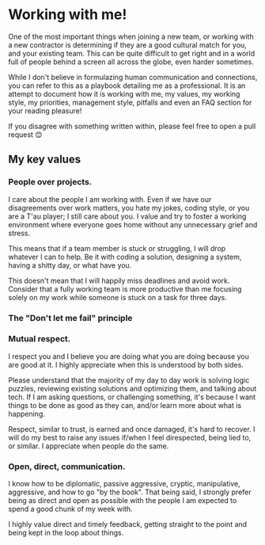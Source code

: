 # Working with me!
One of the most important things when joining a new team, or working with a new contractor is determining if they are a good cultural match for you, and your existing team. This can be quite difficult to get right and in a world full of people behind a screen all across the globe, even harder sometimes. 

While I don't believe in formulazing human communication and connections, you can refer to this as a playbook detailing me as a professional. It is an attempt to document how it is working with me, my values, my working style, my priorities, management style, pitfalls and even an FAQ section for your reading pleasure!

If you disagree with something written within, please feel free to open a pull request 😊

## My key values
### People over projects.
I care about the people I am working with. Even if we have our disagreements over work matters, you hate my jokes, coding style, or you are a T'au player; I still care about you. I value and try to foster a working environment where everyone goes home without any unnecessary grief and stress. 

This means that if a team member is stuck or struggling, I will drop whatever I can to help. Be it with coding a solution, designing a system, having a shitty day, or what have you.

This doesn't mean that I will happily miss deadlines and avoid work. Consider that a fully working team is more productive than me focusing solely on my work while someone is stuck on a task for three days.

### The "Don't let me fail" principle

### Mutual respect.
I respect you and I believe you are doing what you are doing because you are good at it. I highly appreciate when this is understood by both sides. 

Please understand that the majority of my day to day work is solving logic puzzles, reviewing existing solutions and optimizing them, and talking about tech. If I am asking questions, or challenging something, it's because I want things to be done as good as they can, and/or learn more about what is happening.

Respect, similar to trust, is earned and once damaged, it's hard to recover. I will do my best to raise any issues if/when I feel direspected, being lied to, or similar. I appreciate when people do the same.

### Open, direct, communication.
I know how to be diplomatic, passive aggressive, cryptic, manipulative, aggressive, and how to go "by the book". That being said, I strongly prefer being as direct and open as possible with the people I am expected to spend a good chunk of my week with.

I highly value direct and timely feedback, getting straight to the point and being kept in the loop about things.

##